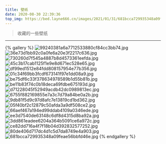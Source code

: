```yaml
---
title: 壁纸
date: 2020-08-30 22:39:36
top_img: https://bed.layne666.cn/images/2021/01/31/681bcca729935348a09feae56bbfd46e.jpg
---
```

> 收藏的一些壁纸

---

{% gallery %}
![99240381a6a7712533880cf84cc3bb74.jpg](https://bed.layne666.cn/images/2021/02/12/99240381a6a7712533880cf84cc3bb74.jpg)
![36e73d1bb92c0a0fe6a20e3f2217c636.jpg](https://bed.layne666.cn/images/2021/02/12/36e73d1bb92c0a0fe6a20e3f2217c636.jpg)
![730260d7f545a4887b8d4573361eefda.jpg](https://bed.layne666.cn/images/2021/02/12/730260d7f545a4887b8d4573361eefda.jpg)
![45c3b17cab1125f1e9e8d671ec528e65.jpg](https://bed.layne666.cn/images/2021/02/12/45c3b17cab1125f1e9e8d671ec528e65.jpg)
![df99ed1512e84fdd808157954e77b356.jpg](https://bed.layne666.cn/images/2021/02/12/df99ed1512e84fdd808157954e77b356.jpg)
![01c34f69bb3fcdf673141f97e1dd08a9.jpg](https://bed.layne666.cn/images/2021/02/12/01c34f69bb3fcdf673141f97e1dd08a9.jpg)
![be75df6c33f378634978589b1d55b81b.jpg](https://bed.layne666.cn/images/2021/02/12/be75df6c33f378634978589b1d55b81b.jpg)
![be11b83f74c0b18deca69fdbe675193d.jpg](https://bed.layne666.cn/images/2021/02/12/be11b83f74c0b18deca69fdbe675193d.jpg)
![d71228045f52949acdb42dc0989813ec.jpg](https://bed.layne666.cn/images/2021/02/04/d71228045f52949acdb42dc0989813ec.jpg)
![6755f882169855e7a3c7d79a84be0a2b.jpg](https://bed.layne666.cn/images/2021/02/04/6755f882169855e7a3c7d79a84be0a2b.jpg)
![9db81f5d9c97d8afc7e13819cd1bd362.jpg](https://bed.layne666.cn/images/2021/02/04/9db81f5d9c97d8afc7e13819cd1bd362.jpg)
![05f40bf2c12879c50afda3a9df508ce2.jpg](https://bed.layne666.cn/images/2021/02/04/05f40bf2c12879c50afda3a9df508ce2.jpg)
![66aef467a194ed99ddab4109a0346ede.jpg](https://bed.layne666.cn/images/2021/02/04/66aef467a194ed99ddab4109a0346ede.jpg)
![ee3d7540de63148c6df8d4315d8ba92a.jpg](https://bed.layne666.cn/images/2021/01/31/ee3d7540de63148c6df8d4315d8ba92a.jpg)
![3dd861eadee6204a364b5091ce6a972c.jpg](https://bed.layne666.cn/images/2021/01/31/3dd861eadee6204a364b5091ce6a972c.jpg)
![ce82dd716a4f7f18b04d392832577252.jpg](https://bed.layne666.cn/images/2021/01/31/ce82dd716a4f7f18b04d392832577252.jpg)
![80de406d717dc4d1c5d7da8749e4a903.jpg](https://bed.layne666.cn/images/2021/01/31/80de406d717dc4d1c5d7da8749e4a903.jpg)
![681bcca729935348a09feae56bbfd46e.jpg](https://bed.layne666.cn/images/2021/01/31/681bcca729935348a09feae56bbfd46e.jpg)
{% endgallery %}